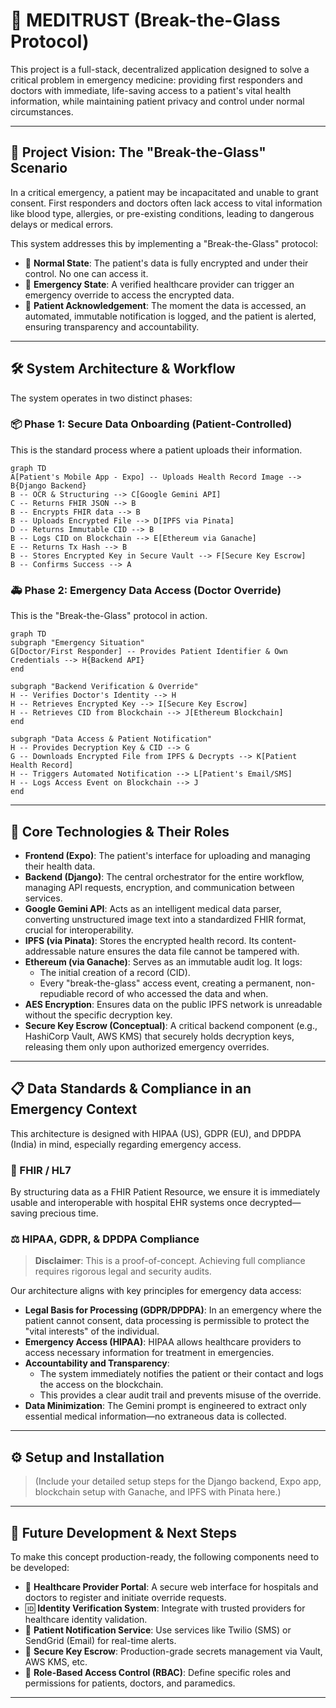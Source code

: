 # 🏥 MEDITRUST (Break-the-Glass Protocol)

This project is a full-stack, decentralized application designed to solve a critical problem in emergency medicine: providing first responders and doctors with immediate, life-saving access to a patient's vital health information, while maintaining patient privacy and control under normal circumstances.

---

## 🎯 Project Vision: The "Break-the-Glass" Scenario

In a critical emergency, a patient may be incapacitated and unable to grant consent. First responders and doctors often lack access to vital information like blood type, allergies, or pre-existing conditions, leading to dangerous delays or medical errors.

This system addresses this by implementing a "Break-the-Glass" protocol:

- 🔐 **Normal State**: The patient's data is fully encrypted and under their control. No one can access it.
- 🚨 **Emergency State**: A verified healthcare provider can trigger an emergency override to access the encrypted data.
- 📩 **Patient Acknowledgement**: The moment the data is accessed, an automated, immutable notification is logged, and the patient is alerted, ensuring transparency and accountability.

---

## 🛠️ System Architecture & Workflow

The system operates in two distinct phases:

### 📦 Phase 1: Secure Data Onboarding (Patient-Controlled)

This is the standard process where a patient uploads their information.

```mermaid
graph TD
A[Patient's Mobile App - Expo] -- Uploads Health Record Image --> B{Django Backend}
B -- OCR & Structuring --> C[Google Gemini API]
C -- Returns FHIR JSON --> B
B -- Encrypts FHIR data --> B
B -- Uploads Encrypted File --> D[IPFS via Pinata]
D -- Returns Immutable CID --> B
B -- Logs CID on Blockchain --> E[Ethereum via Ganache]
E -- Returns Tx Hash --> B
B -- Stores Encrypted Key in Secure Vault --> F[Secure Key Escrow]
B -- Confirms Success --> A
```

### 🚑 Phase 2: Emergency Data Access (Doctor Override)

This is the "Break-the-Glass" protocol in action.

```mermaid
graph TD
subgraph "Emergency Situation"
G[Doctor/First Responder] -- Provides Patient Identifier & Own Credentials --> H{Backend API}
end

subgraph "Backend Verification & Override"
H -- Verifies Doctor's Identity --> H
H -- Retrieves Encrypted Key --> I[Secure Key Escrow]
H -- Retrieves CID from Blockchain --> J[Ethereum Blockchain]
end

subgraph "Data Access & Patient Notification"
H -- Provides Decryption Key & CID --> G
G -- Downloads Encrypted File from IPFS & Decrypts --> K[Patient Health Record]
H -- Triggers Automated Notification --> L[Patient's Email/SMS]
H -- Logs Access Event on Blockchain --> J
end
```

---

## 🧠 Core Technologies & Their Roles

- **Frontend (Expo)**: The patient's interface for uploading and managing their health data.
- **Backend (Django)**: The central orchestrator for the entire workflow, managing API requests, encryption, and communication between services.
- **Google Gemini API**: Acts as an intelligent medical data parser, converting unstructured image text into a standardized FHIR format, crucial for interoperability.
- **IPFS (via Pinata)**: Stores the encrypted health record. Its content-addressable nature ensures the data file cannot be tampered with.
- **Ethereum (via Ganache)**: Serves as an immutable audit log. It logs:
  - The initial creation of a record (CID).
  - Every "break-the-glass" access event, creating a permanent, non-repudiable record of who accessed the data and when.
- **AES Encryption**: Ensures data on the public IPFS network is unreadable without the specific decryption key.
- **Secure Key Escrow (Conceptual)**: A critical backend component (e.g., HashiCorp Vault, AWS KMS) that securely holds decryption keys, releasing them only upon authorized emergency overrides.

---

## 📋 Data Standards & Compliance in an Emergency Context

This architecture is designed with HIPAA (US), GDPR (EU), and DPDPA (India) in mind, especially regarding emergency access.

### 📄 FHIR / HL7

By structuring data as a FHIR Patient Resource, we ensure it is immediately usable and interoperable with hospital EHR systems once decrypted—saving precious time.

### ⚖️ HIPAA, GDPR, & DPDPA Compliance

> **Disclaimer**: This is a proof-of-concept. Achieving full compliance requires rigorous legal and security audits.

Our architecture aligns with key principles for emergency data access:

- **Legal Basis for Processing (GDPR/DPDPA)**: In an emergency where the patient cannot consent, data processing is permissible to protect the "vital interests" of the individual.
- **Emergency Access (HIPAA)**: HIPAA allows healthcare providers to access necessary information for treatment in emergencies.
- **Accountability and Transparency**:
  - The system immediately notifies the patient or their contact and logs the access on the blockchain.
  - This provides a clear audit trail and prevents misuse of the override.
- **Data Minimization**: The Gemini prompt is engineered to extract only essential medical information—no extraneous data is collected.

---

## ⚙️ Setup and Installation

> (Include your detailed setup steps for the Django backend, Expo app, blockchain setup with Ganache, and IPFS with Pinata here.)

---

## 🔮 Future Development & Next Steps

To make this concept production-ready, the following components need to be developed:

- 🏥 **Healthcare Provider Portal**: A secure web interface for hospitals and doctors to register and initiate override requests.
- 🆔 **Identity Verification System**: Integrate with trusted providers for healthcare identity validation.
- 📡 **Patient Notification Service**: Use services like Twilio (SMS) or SendGrid (Email) for real-time alerts.
- 🔑 **Secure Key Escrow**: Production-grade secrets management via Vault, AWS KMS, etc.
- 👥 **Role-Based Access Control (RBAC)**: Define specific roles and permissions for patients, doctors, and paramedics.

---
